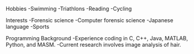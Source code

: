 Hobbies
-Swimming
-Triathlons
-Reading
-Cycling

Interests
-Forensic science
-Computer forensic science
-Japanese language
-Sports

Programming Background
-Experience coding in C, C++, Java, MATLAB, Python, and MASM.
-Current research involves image analysis of hair.


